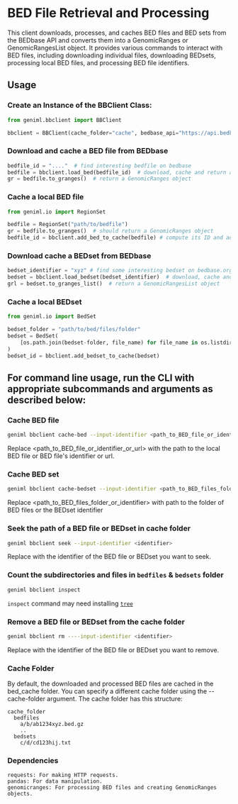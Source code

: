# BED File Retrieval and Processing

This client downloads, processes, and caches BED files and BED sets from the BEDbase API and converts them into a GenomicRanges or GenomicRangesList object. It provides various commands to interact with BED files, including downloading individual files, downloading BEDsets, processing local BED files, and processing BED file identifiers.

## Usage

### Create an Instance of the BBClient Class:

```python
from geniml.bbclient import BBClient

bbclient = BBClient(cache_folder="cache", bedbase_api="https://api.bedbase.org
```

### Download and cache a BED file from BEDbase

```python
bedfile_id = "...."  # find interesting bedfile on bedbase
bedfile = bbclient.load_bed(bedfile_id)  # download, cache and return a RegionSet object
gr = bedfile.to_granges()  # return a GenomicRanges object
```

### Cache a local BED file
```python
from geniml.io import RegionSet

bedfile = RegionSet("path/to/bedfile")
gr = bedfile.to_granges()  # should return a GenomicRanges object
bedfile_id = bbclient.add_bed_to_cache(bedfile) # compute its ID and add it to the cache
```

### Download cache a BEDset from BEDbase

```python
bedset_identifier = "xyz" # find some interesting bedset on bedbase.org
bedset = bbclient.load_bedset(bedset_identifier)  # download, cache and return a BedSet object
grl = bedset.to_granges_list()  # return a GenomicRangesList object
```

### Cache a local BEDset

```python
from geniml.io import BedSet

bedset_folder = "path/to/bed/files/folder"
bedset = BedSet(
    [os.path.join(bedset-folder, file_name) for file_name in os.listdir(bedset_folder)]
)
bedset_id = bbclient.add_bedset_to_cache(bedset)
```

## For command line usage, run the CLI with appropriate subcommands and arguments as described below:

### Cache BED file

```bash
geniml bbclient cache-bed --input-identifier <path_to_BED_file_or_identifier_or_url>
```

Replace  <path_to_BED_file_or_identifier_or_url> with the path to the local BED file or BED file's identifier or url.

### Cache BED set

```bash
geniml bbclient cache-bedset --input-identifier <path_to_BED_files_folder_or_identifier>
```

Replace  <path_to_BED_files_folder_or_identifier> with path to the folder of BED files or the BEDset identifier

### Seek the path of a BED file or BEDset in cache folder

```bash
geniml bbclient seek --input-identifier <identifier>
```

Replace <identifier> with the identifier of the BED file or BEDset you want to seek.

### Count the subdirectories and files in `bedfiles` & `bedsets` folder

```bash
geniml bbclient inspect
```

`inspect` command may need installing [`tree`](https://www.geeksforgeeks.org/tree-command-unixlinux/)

### Remove a BED file or BEDset from the cache folder 

```bash
geniml bbclient rm ----input-identifier <identifier>
```

Replace <identifier> with the identifier of the BED file or BEDset you want to remove.

### Cache Folder

By default, the downloaded and processed BED files are cached in the bed_cache folder. You can specify a different cache folder using the --cache-folder argument.
The cache folder has this structure:
```
cache_folder
  bedfiles
    a/b/ab1234xyz.bed.gz
    ..
  bedsets
    c/d/cd123hij.txt
```


### Dependencies
    requests: For making HTTP requests.
    pandas: For data manipulation.
    genomicranges: For processing BED files and creating GenomicRanges objects.

